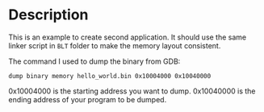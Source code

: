 # Description

This is an example to create second application. It should use the same linker script in `BLT` folder to make the memory layout consistent. 

The command I used to dump the binary from GDB:
```
dump binary memory hello_world.bin 0x10004000 0x10040000
```

0x10004000 is the starting address you want to dump.
0x10040000 is the ending address of your program to be dumped.